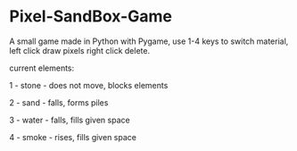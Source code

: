 # Pixel-SandBox-Game
A small game made in Python with Pygame, use 1-4 keys to switch material, left click draw pixels right click delete.

current elements:

1 - stone - does not move, blocks elements

2 - sand - falls, forms piles

3 - water - falls, fills given space

4 - smoke - rises, fills given space

